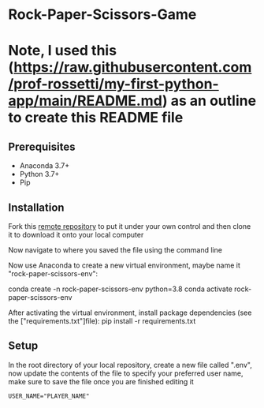 # Rock-Paper-Scissors-Game
# Note, I used this (https://raw.githubusercontent.com/prof-rossetti/my-first-python-app/main/README.md) as an outline to create this README file
## Prerequisites

  + Anaconda 3.7+
  + Python 3.7+
  + Pip
## Installation

Fork this [remote repository](https://github.com/RyanK53/Rock-Paper-Scissors-Game) to put it under your own control and then clone it to download it onto your local computer

Now navigate to where you saved the file using the command line

Now use Anaconda to create a new virtual environment, maybe name it "rock-paper-scissors-env":

conda create -n rock-paper-scissors-env python=3.8
conda activate rock-paper-scissors-env

After activating the virtual environment, install package dependencies (see the ["requirements.txt"]file):
pip install -r requirements.txt

## Setup

In the root directory of your local repository, create a new file called ".env", now update the contents of the file to specify your preferred user name, make sure to save the file once you are finished editing it

    USER_NAME="PLAYER_NAME"
